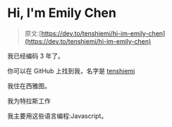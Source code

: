 # Hi, I'm Emily Chen

> 原文:[https://dev.to/tenshiemi/hi-im-emily-chen](https://dev.to/tenshiemi/hi-im-emily-chen)

我已经编码 3 年了。

你可以在 GitHub 上找到我，名字是 [tenshiemi](https://github.com/tenshiemi)

我住在西雅图。

我为特拉斯工作

我主要用这些语言编程:Javascript。